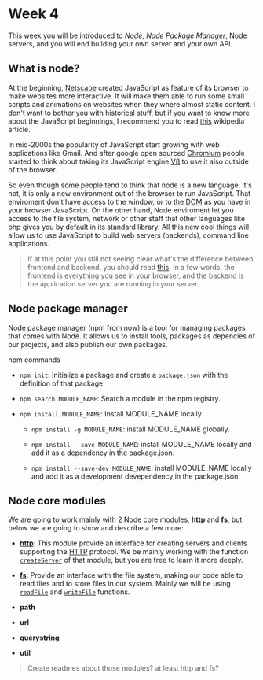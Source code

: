 # Week 4
This week you will be introduced to *Node*, *Node Package Manager*, Node servers, and you will end building your own server and your own API.

## What is node?

At the beginning, [Netscape](https://en.wikipedia.org/wiki/Netscape) created JavaScript as feature of its browser to make websites more interactive. It will make them able to run some small scripts and animations on websites when they where almost static content. I don't want to bother you with historical stuff, but if you want to know more about the JavaScript beginnings, I recommend you to read [this](https://en.wikipedia.org/wiki/JavaScript#Beginnings_at_Netscape) wikipedia article.

In mid-2000s the popularity of JavaScript start growing with web applications like Gmail. And after google open sourced [Chromium](https://en.wikipedia.org/wiki/Chromium_%28web_browser%29) people started to think about taking its JavaScript engine [V8](https://en.wikipedia.org/wiki/V8_%28JavaScript_engine%29) to use it also outside of the browser.

So even though some people tend to think that node is a new language, it's not, it is only a new environment out of the browser to run JavaScript. That enviroment don't have access to the window, or to the [DOM](https://en.wikipedia.org/wiki/Document_Object_Model) as you have in your browser JavaScript. On the other hand, Node enviroment let you access to the file system, network or other staff that other languages like php gives you by default in its standard library. All this new cool things will allow us to use JavaScript to build web servers (backends), command line applications.

> If at this point you still not seeing clear what's the difference between frontend and backend, you should read [this](https://en.wikipedia.org/wiki/Front_and_back_ends). In a few words, the frontend is everything you see in your browser, and the backend is the application server you are running in your server.

## Node package manager

Node package manager \(npm from now\) is a tool for managing packages that comes with Node. It allows us to install tools, packages as depencies of our projects, and also publish our own packages.

npm commands

* `npm init`: Initialize a package and create a `package.json` with the definition of that package. 

* `npm search MODULE_NAME`: Search a module in the npm registry.

* `npm install MODULE_NAME`: Install MODULE\_NAME locally.

  * `npm install -g MODULE_NAME`: install MODULE\_NAME globally.

  * `npm install --save MODULE_NAME`: install MODULE\_NAME locally and add it as a dependency in the package.json.

  * `npm install --save-dev MODULE_NAME`: install MODULE\_NAME locally and add it as a development devependency in the package.json.

## Node core modules
We are going to work mainly with 2 Node core modules, **http** and **fs**, but below we are going to show and describe a few more:

* [**http**](https://nodejs.org/api/http.html#http_http): This module provide an interface for creating servers and clients supporting the [HTTP](https://en.wikipedia.org/wiki/Hypertext_Transfer_Protocol) protocol. We be mainly working with the function [`createServer`](https://nodejs.org/api/http.html#http_http_createserver_requestlistener) of that module, but you are free to learn it more deeply.   

* [**fs**](https://nodejs.org/api/fs.html#fs_file_system): Provide an interface with the file system, making our code able to read files and to store files in our system. Mainly we will be using [`readFile`](https://nodejs.org/api/fs.html#fs_fs_readfile_file_options_callback) and [`writeFile`](https://nodejs.org/api/fs.html#fs_fs_write_fd_buffer_offset_length_position_callback) functions.

* **path**

* **url**

* **querystring**

* **util**

> Create readmes about those modules? at least http and fs?

